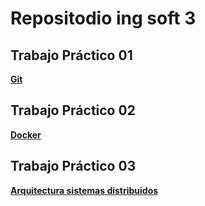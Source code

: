 # Repositodio ing soft 3

## Trabajo Práctico 01
[__Git__](./trabajo-practico-01/README.md)

## Trabajo Práctico 02
[__Docker__](./trabajo-practico-02/README.md)

## Trabajo Práctico 03
[__Arquitectura sistemas distribuidos__](./trabajo-practico-03/README.md)